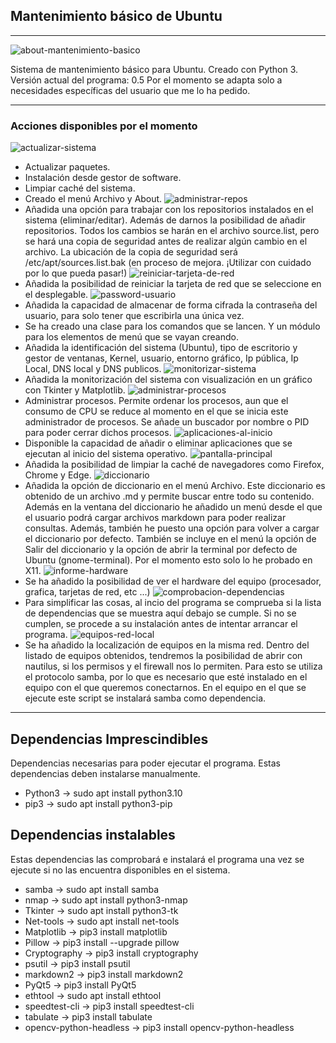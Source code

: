 ## Mantenimiento básico de Ubuntu

------------------------------------------------------------------

![about-mantenimiento-basico](https://github.com/sapoclay/mantenimiento-sistema-basico/assets/6242827/effd83b6-50c1-4d46-8b93-c52fe66deeb5)

Sistema de mantenimiento básico para Ubuntu. Creado con Python 3.
Versión actual del programa: 0.5
Por el momento se adapta solo a necesidades específicas del usuario
que me lo ha pedido.

------------------------------------------------------------------

### Acciones disponibles por el momento

![actualizar-sistema](https://github.com/sapoclay/mantenimiento-sistema-basico/assets/6242827/f4e551ae-7dd7-44bf-8c2b-76c69938c745)
- Actualizar paquetes.
- Instalación desde gestor de software.
- Limpiar caché del sistema.
- Creado el menú Archivo y About.
![administrar-repos](https://github.com/sapoclay/mantenimiento-sistema-basico/assets/6242827/1f6d0a02-cbec-4985-81e3-3a4e4b5319f2)
- Añadida una opción para trabajar con los repositorios instalados en el sistema (eliminar/editar). Además de darnos la posibilidad de añadir repositorios. Todos los cambios se harán en el archivo source.list, pero se hará una copia de seguridad antes de realizar algún cambio en el archivo. La ubicación de la copia de seguridad será /etc/apt/sources.list.bak (en proceso de mejora. ¡Utilizar con cuidado por lo que pueda pasar!)
![reiniciar-tarjeta-de-red](https://github.com/sapoclay/mantenimiento-sistema-basico/assets/6242827/58147f74-1cb3-4b0e-bc27-32969ccee1c9)
- Añadida la posibilidad de reiniciar la tarjeta de red que se seleccione en el desplegable.
![password-usuario](https://github.com/sapoclay/mantenimiento-sistema-basico/assets/6242827/e20f6bec-01cc-4ee0-883e-3d0bd2caf1a8)
- Añadida la capacidad de almacenar de forma cifrada la contraseña del usuario, para solo tener que escribirla una única vez.
- Se ha creado una clase para los comandos que se lancen. Y un módulo para los elementos de menú que se vayan creando.
- Añadida la identificación del sistema (Ubuntu), tipo de escritorio y gestor de ventanas, Kernel, usuario, entorno gráfico, Ip pública, Ip Local, DNS local y DNS publicos.
![monitorizar-sistema](https://github.com/sapoclay/mantenimiento-sistema-basico/assets/6242827/2bdd8fac-9a3b-49c1-81d7-21418584f7b2)
- Añadida la monitorización del sistema con visualización en un gráfico con Tkinter y Matplotlib.
![administrar-procesos](https://github.com/sapoclay/mantenimiento-sistema-basico/assets/6242827/36fd22b4-d8a9-4029-b326-535e9c434641)
- Administrar procesos. Permite ordenar los procesos, aun que el consumo de CPU se reduce al momento en el que se inicia este administrador de procesos. Se añade un buscador por nombre o PID para poder cerrar dichos procesos.
![aplicaciones-al-inicio](https://github.com/sapoclay/mantenimiento-sistema-basico/assets/6242827/f501105b-5ebd-4828-8dac-3e696a7f4fe0)
- Disponible la capacidad de añadir o eliminar aplicaciones que se ejecutan al inicio del sistema operativo.
![pantalla-principal](https://github.com/sapoclay/mantenimiento-sistema-basico/assets/6242827/eeb07b97-6337-4761-bbd6-17c551b2aec2)
- Añadida la posibilidad de limpiar la caché de navegadores como Firefox, Chrome y Edge.
![diccionario](https://github.com/sapoclay/mantenimiento-sistema-basico/assets/6242827/23e7eb11-1e92-4602-bf18-345ef78465db)
- Añadida la opción de diccionario en el menú Archivo. Este diccionario es obtenido de un archivo .md y permite buscar entre todo su contenido. Además en la ventana del diccionario he añadido un menú desde el que el usuario podrá cargar archivos markdown para poder realizar consultas. Además, también he puesto una opción para volver a cargar el diccionario por defecto. También se incluye en el menú la opción de Salir del diccionario y la opción de abrir la terminal por defecto de Ubuntu (gnome-terminal). Por el momento esto solo lo he probado en X11.
![informe-hardware](https://github.com/sapoclay/mantenimiento-sistema-basico/assets/6242827/248383c7-8f9b-4a87-8ef7-fd9ce4d51aeb)
- Se ha añadido la posibilidad de ver el hardware del equipo (procesador, grafica, tarjetas de red, etc ...)
![comprobacion-dependencias](https://github.com/sapoclay/mantenimiento-sistema-basico/assets/6242827/f83250c5-2bbf-4ff8-bc3e-75f6e42f9c66)
- Para simplificar las cosas, al incio del programa se comprueba si la lista de dependencias que se muestra aquí debajo se cumple. Si no se cumplen, se procede a su instalación antes de intentar arrancar el programa.
![equipos-red-local](https://github.com/sapoclay/mantenimiento-sistema-basico/assets/6242827/acfa6f8b-5f9e-4fa3-b4ba-6351a8139c52)
- Se ha añadido la localización de equipos en la misma red. Dentro del listado de equipos obtenidos, tendremos la posibilidad de abrir con nautilus, si los permisos y el firewall nos lo permiten. Para esto se utiliza el protocolo samba, por lo que es necesario que esté instalado en el equipo con el que queremos conectarnos. En el equipo en el que se ejecute este script se instalará samba como dependencia.

------------------------------------------------------------------

## Dependencias Imprescindibles 

Dependencias necesarias para poder ejecutar el programa. Estas dependencias deben instalarse manualmente.

- Python3 -> sudo apt install python3.10 
- pip3 -> sudo apt install python3-pip

## Dependencias instalables

Estas dependencias las comprobará e instalará el programa una vez se ejecute si no las encuentra disponibles en el sistema.

- samba -> sudo apt install samba
- nmap -> sudo apt install python3-nmap
- Tkinter -> sudo apt install python3-tk
- Net-tools -> sudo apt install net-tools
- Matplotlib -> pip3 install matplotlib
- Pillow -> pip3 install --upgrade pillow
- Cryptography -> pip3 install cryptography
- psutil -> pip3 install psutil 
- markdown2 -> pip3 install markdown2
- PyQt5 -> pip3 install PyQt5
- ethtool -> sudo apt install ethtool
- speedtest-cli -> pip3 install speedtest-cli
- tabulate -> pip3 install tabulate
- opencv-python-headless -> pip3 install opencv-python-headless

